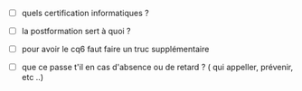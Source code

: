 - [ ] quels certification informatiques ?

- [ ] la postformation sert à quoi ?

- [ ] pour avoir le cq6 faut faire un truc supplémentaire

- [ ] que ce passe t'il en cas d'absence ou de retard ? ( qui appeller, prévenir, etc ..)


